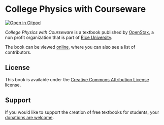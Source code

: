 # College Physics with Courseware

[![Open in Gitpod](https://gitpod.io/button/open-in-gitpod.svg)](https://gitpod.io/from-referrer/)

_College Physics with Courseware_ is a textbook published by [OpenStax](https://openstax.org/), a non profit organization that is part of [Rice University](https://www.rice.edu/).

The book can be viewed [online](https://github.com/cnx-user-books/cnxbook-college-physics-with-courseware/releases/latest), where you can also see a list of contributors.

## License
This book is available under the [Creative Commons Attribution License](./LICENSE) license.

## Support
If you would like to support the creation of free textbooks for students, your [donations are welcome](https://riceconnect.rice.edu/donation/support-openstax-banner).
